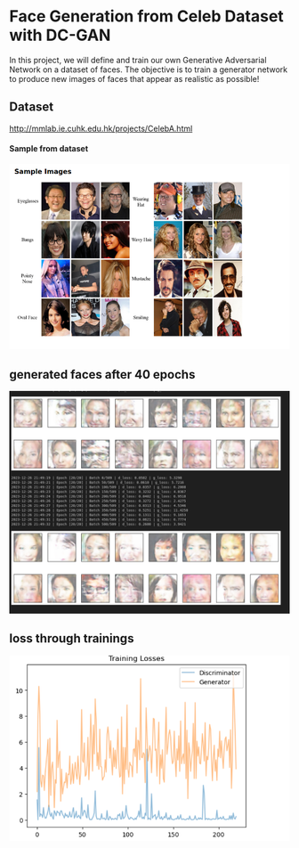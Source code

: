 # Face Generation from Celeb Dataset with DC-GAN

In this project, we will define and train our own Generative Adversarial Network on a dataset of faces. The objective is to train a generator network to produce new images of faces that appear as realistic as possible!

## Dataset
http://mmlab.ie.cuhk.edu.hk/projects/CelebA.html

#### Sample from dataset
![alt Text](./celeb.png)


## generated faces after 40 epochs 
![alt Text](./result.png)


## loss through trainings
![alt Text](./loss.png)